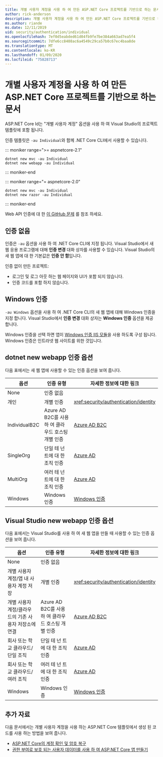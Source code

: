 ```yaml
---
title: 개별 사용자 계정을 사용 하 여 만든 ASP.NET Core 프로젝트를 기반으로 하는 문서
author: rick-anderson
description: 개별 사용자 계정을 사용 하 여 만든 ASP.NET Core 프로젝트를 기반으로 하는 문서를 검색 합니다.
ms.author: riande
ms.date: 12/11/2019
uid: security/authentication/individual
ms.openlocfilehash: 7ef0d5eabded61d04fb9fe7be384a663ad7ea5f4
ms.sourcegitcommit: 7dfe6cc8408ac6a4549c29ca57b0c67ec4baa8de
ms.translationtype: MT
ms.contentlocale: ko-KR
ms.lasthandoff: 01/09/2020
ms.locfileid: "75828713"
---
```

# <a name="articles-based-on-aspnet-core-projects-created-with-individual-user-accounts"></a>개별 사용자 계정을 사용 하 여 만든 ASP.NET Core 프로젝트를 기반으로 하는 문서

ASP.NET Core Id는 "개별 사용자 계정" 옵션을 사용 하 여 Visual Studio의 프로젝트 템플릿에 포함 됩니다.

인증 템플릿은 `-au Individual`와 함께 .NET Core CLI에서 사용할 수 있습니다.

::: moniker range=">= aspnetcore-2.1"

```dotnetcli
dotnet new mvc -au Individual
dotnet new webapp -au Individual
```

::: moniker-end

::: moniker range="= aspnetcore-2.0"

```dotnetcli
dotnet new mvc -au Individual
dotnet new razor -au Individual
```

::: moniker-end

Web API 인증에 대 한 [이 GitHub 문제](https://github.com/dotnet/AspNetCore/issues/5833) 를 참조 하세요.

<a name="no"></a>

## <a name="no-authentication"></a>인증 없음

인증은 `-au` 옵션을 사용 하 여 .NET Core CLI에 지정 됩니다. Visual Studio에서 새 웹 응용 프로그램에 대해 **인증 변경** 대화 상자를 사용할 수 있습니다. Visual Studio의 새 웹 앱에 대 한 기본값은 **인증 안 함**입니다.

인증 없이 만든 프로젝트:

* 로그인 및 로그 아웃 하는 웹 페이지와 UI가 포함 되지 않습니다.
* 인증 코드를 포함 하지 않습니다.

<a name="win"></a>

## <a name="windows-authentication"></a>Windows 인증

`-au Windows` 옵션을 사용 하 여 .NET Core CLI의 새 웹 앱에 대해 Windows 인증을 지정 합니다. Visual Studio에서 **인증 변경** 대화 상자는 **Windows 인증** 옵션을 제공 합니다.

Windows 인증을 선택 하면 앱이 [Windows 인증 IIS 모듈](xref:host-and-deploy/iis/modules)을 사용 하도록 구성 됩니다. Windows 인증은 인트라넷 웹 사이트를 위한 것입니다.

## <a name="dotnet-new-webapp-authentication-options"></a>dotnet new webapp 인증 옵션

다음 표에서는 새 웹 앱에 사용할 수 있는 인증 옵션을 보여 줍니다.

| 옵션 | 인증 유형 | 자세한 정보에 대한 링크 |
 | ----------------- | ------------ | ---------- |
| None            |  인증 없음 | | 
| 개인      |  개별 인증 | <xref:security/authentication/identity>
| IndividualB2C   |  Azure AD B2C를 사용 하 여 클라우드 호스팅 개별 인증 | [Azure AD B2C](/azure/active-directory-b2c/) |
| SingleOrg       |  단일 테 넌 트에 대 한 조직 인증 | [Azure AD](/azure/active-directory/develop/quickstart-v2-aspnet-core-webapp) |
| MultiOrg        |  여러 테 넌 트에 대 한 조직 인증 | [Azure AD](/azure/active-directory/develop/quickstart-v2-aspnet-core-webapp) |
| Windows         |  Windows 인증 | [Windows 인증](xref:security/authentication/windowsauth)

## <a name="visual-studio-new-webapp-authentication-options"></a>Visual Studio new webapp 인증 옵션

다음 표에서는 Visual Studio를 사용 하 여 새 웹 앱을 만들 때 사용할 수 있는 인증 옵션을 보여 줍니다.

| 옵션 | 인증 유형 | 자세한 정보에 대한 링크 |
 | ----------------- | ------------ | ---------- |
| None            |  인증 없음 | | 
| 개별 사용자 계정/앱 내 사용자 계정 저장 |  개별 인증 | <xref:security/authentication/identity> |
| 개별 사용자 계정/클라우드의 기존 사용자 저장소에 연결 |  Azure AD B2C를 사용 하 여 클라우드 호스팅 개별 인증 | [Azure AD B2C](/azure/active-directory-b2c/) |
| 회사 또는 학교 클라우드/단일 조직  |  단일 테 넌 트에 대 한 조직 인증 | [Azure AD](/azure/active-directory/develop/quickstart-v2-aspnet-core-webapp) |
| 회사 또는 학교 클라우드/여러 조직 |  여러 테 넌 트에 대 한 조직 인증 | [Azure AD](/azure/active-directory/develop/quickstart-v2-aspnet-core-webapp) |
| Windows         |  Windows 인증 | [Windows 인증](xref:security/authentication/windowsauth)

## <a name="additional-resources"></a>추가 자료

다음 문서에서는 개별 사용자 계정을 사용 하는 ASP.NET Core 템플릿에서 생성 된 코드를 사용 하는 방법을 보여 줍니다.

* [ASP.NET Core의 계정 확인 및 암호 복구](xref:security/authentication/accconfirm)
* [권한 부여로 보호 되는 사용자 데이터를 사용 하 여 ASP.NET Core 앱 만들기](xref:security/authorization/secure-data)
